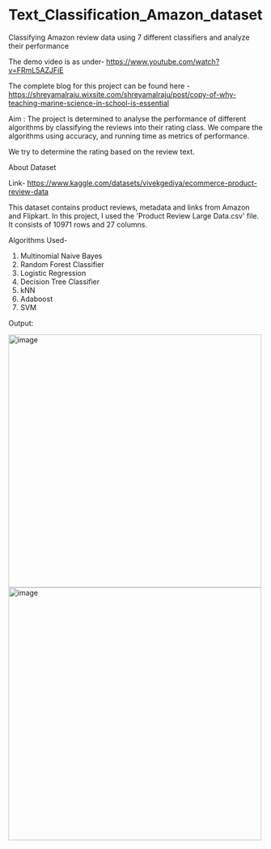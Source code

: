 # Text_Classification_Amazon_dataset
Classifying Amazon review data using 7 different classifiers and analyze their performance

The demo video is as under- https://www.youtube.com/watch?v=FRmL5AZJFiE 

The complete blog for this project can be found here - https://shreyamalraju.wixsite.com/shreyamalraju/post/copy-of-why-teaching-marine-science-in-school-is-essential

Aim : The project is determined to analyse the performance of different algorithms by classifying the reviews into their rating class. We compare the algorithms using accuracy, and running time as metrics of performance.

We try to determine the rating based on the review text.

About Dataset

Link- https://www.kaggle.com/datasets/vivekgediya/ecommerce-product-review-data 

This dataset contains product reviews, metadata and links from Amazon and Flipkart. In this project, I used the 'Product Review Large Data.csv' file. It consists of 10971 rows and 27 columns. 

Algorithms Used-
1. Multinomial Naive Bayes
2. Random Forest Classifier
3. Logistic Regression
4. Decision Tree Classifier
5. kNN
6. Adaboost
7. SVM

Output:


<img width="500" alt="image" src="https://github.com/shreya-malraju/Text_Classification_Amazon_dataset/assets/132793649/e1fe1405-ec3a-4562-9b17-429154469554">




<img width="500" alt="image" src="https://github.com/shreya-malraju/Text_Classification_Amazon_dataset/assets/132793649/6313a9ca-ee93-44de-b166-75a6e5c7d6d4">

